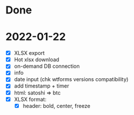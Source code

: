 # Done

# 2022-01-22

- [x] XLSX export
- [x] Hot xlsx download
- [x] on-demand DB connection
- [x] info
- [x] date input (chk wtforms versions compatibility)
- [x] add timestamp + timer
- [x] html: satoshi => btc
- [x] XLSX format:
  - [x] header: bold, center, freeze
